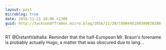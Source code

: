 ```yaml
---
layout: post
microblog: true
date: 2016-11-21 10:06 +1300
guid: http://JacksonOfTrades.micro.blog/2016/11/20/t800445109380620288.html
---
```

RT @DistantValhalla: Reminder that the half-European Mr. Braun's forename is probably actually Hugo, a matter that was obscured due to lang…
